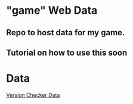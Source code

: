 # "game" Web Data

## Repo to host data for my game.

## Tutorial on how to use this soon

# Data

[Version Checker Data](https://github.com/decode0321/game-web-data/blob/main/latest-version.txt)
